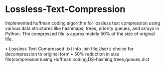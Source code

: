 # Lossless-Text-Compression
Implemented huffman coding algorithm for lossless text compression using various data structures like hashmaps, trees, priority queues, and arrays in Python. The compressed file is approximately 50% of the size of original file.

• Lossless Text Compressed .txt into .bin file;User’s choice for decompression to original form
• 50% reduction in size file(compression)using Huffman coding,DS–hashing,trees,queues,dict
